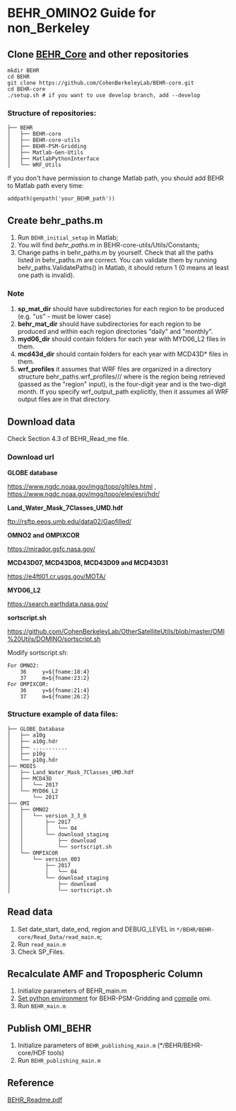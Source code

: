 # BEHR_OMINO2 Guide for non_Berkeley

## Clone [BEHR_Core](https://github.com/CohenBerkeleyLab/BEHR-core.git) and other repositories

```
mkdir BEHR
cd BEHR
git clone https://github.com/CohenBerkeleyLab/BEHR-core.git
cd BEHR-core
./setup.sh # if you want to use develop branch, add --develop
```
### Structure of repositories:

```
├── BEHR
│   ├── BEHR-core
│   ├── BEHR-core-utils
│   ├── BEHR-PSM-Gridding
│   ├── Matlab-Gen-Utils
│   ├── MatlabPythonInterface
│   └── WRF_Utils
```

If you don't have permission to change Matlab path, you should add BEHR to Matlab path every time:

`addpath(genpath('your_BEHR_path'))`

## Create behr_paths.m

1. Run `BEHR_initial_setup` in Matlab;
2. You will find *behr_paths.m* in BEHR-core-utils/Utils/Constants;
3. Change paths in behr_paths.m by yourself. Check that all the paths listed in behr_paths.m are
   correct. You can validate them by running behr_paths.ValidatePaths() in Matlab, it should return 1 (0 means at least one path is invalid).

### Note

1. **sp_mat_dir** should have subdirectories for each region to be produced (e.g. "us" - must be lower case)
2. **behr_mat_dir** should have subdirectories for each region to be produced and within each region directories "daily" and "monthly".
3. **myd06_dir** should contain folders for each year with MYD06_L2 files in them.
4. **mcd43d_dir** should contain folders for each year with MCD43D* files in them.
5. **wrf_profiles** it assumes that WRF files are organized in a directory structure behr_paths.wrf_profiles/<region>/<yyyy>/<mm> where <region> is the region being retrieved (passed as the "region" input), <yyyy> is the four-digit year and <mm> is the two-digit month. If you specify wrf_output_path explicitly, then it assumes all WRF output files are in that directory.

## Download data

Check Section 4.3 of BEHR_Read_me file.

### Download url
**GLOBE database**

https://www.ngdc.noaa.gov/mgg/topo/gltiles.html , https://www.ngdc.noaa.gov/mgg/topo/elev/esri/hdr/

**Land_Water_Mask_7Classes_UMD.hdf**

ftp://rsftp.eeos.umb.edu/data02/Gapfilled/

**OMNO2 and OMPIXCOR**

https://mirador.gsfc.nasa.gov/

**MCD43D07, MCD43D08, MCD43D09 and MCD43D31**

https://e4ftl01.cr.usgs.gov/MOTA/

**MYD06_L2**

https://search.earthdata.nasa.gov/

**sortscript.sh**

https://github.com/CohenBerkeleyLab/OtherSatelliteUtils/blob/master/OMI%20Utils/DOMINO/sortscript.sh

Modify sortscript.sh:

```
For OMNO2:
    36     y=${fname:18:4}
    37     m=${fname:23:2}
For OMPIXCOR:
    36     y=${fname:21:4}
    37     m=${fname:26:2}
```

### Structure example of data files:

```
├── GLOBE_Database
│   ├── a10g
│   ├── a10g.hdr
│   ├── ...........
│   ├── p10g
│   └── p10g.hdr
├── MODIS
│   ├── Land_Water_Mask_7Classes_UMD.hdf
│   ├── MCD43D
│   │   └── 2017
│   └── MYD06_L2
│       └── 2017
├── OMI
│   ├── OMNO2
│   │   └── version_3_3_0
│   │       ├── 2017
│   │       │   └── 04
│   │       └── download_staging
│   │           ├── download
│   │           └── sortscript.sh
│   └── OMPIXCOR
│       └── version_003
│           ├── 2017
│           │   └── 04
│           └── download_staging
│               ├── download
│               └── sortscript.sh
```

## Read data

1. Set date_start, date_end, region and DEBUG_LEVEL in `*/BEHR/BEHR-core/Read_Data/read_main.m`;
2. Run `read_main.m`
3. Check SP_Files.

## Recalculate AMF and Tropospheric Column

1. Initialize parameters of BEHR_main.m
2. [Set python environment](https://github.com/zxdawn/BEHR-PSM-Gridding) for BEHR-PSM-Gridding and [compile](https://github.com/zxdawn/BEHR-PSM-Gridding/blob/develop/omi/help.txt) omi.
3. Run `BEHR_main.m`

## Publish OMI_BEHR

1. Initialize parameters of `BEHR_publishing_main.m` (*/BEHR/BEHR-core/HDF tools)
2. Run `BEHR_publishing_main.m`

## Reference

[BEHR_Readme.pdf](https://github.com/CohenBerkeleyLab/BEHR-core/tree/develop/Documentation)